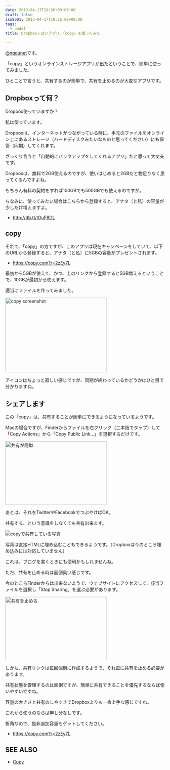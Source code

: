 ```yaml
---
date: 2013-04-17T19:26:00+09:00
draft: false
iso8601: 2013-04-17T19:26:00+09:00
tags:
  - undef
title: Dropboxっぽいアプリ、「copy」を使ってみた

---
```


<p><a href="https://twitter.com/nqounet">@nqounet</a>です。</p> <p>「copy」というオンラインストレージアプリが出たということで、簡単に使ってみました。</p> <p>ひとことで言うと、共有するのが簡単で、共有を止めるのが大変なアプリです。</p> <h2>Dropboxって何？</h2> <p>Dropbox使っていますか？</p> <p>私は使っています。</p> <p>Dropboxは、インターネットがつながっている時に、手元のファイルをオンライン上にあるストレージ（ハードディスクみたいなものと思ってください）にも保管（同期）してくれます。</p> <p>ざっくり言うと「自動的にバックアップをしてくれるアプリ」だと思って大丈夫です。</p> <p>Dropboxは、無料で2GB使えるのですが、使いはじめると2GBだと物足りなく思ってくるんですよね。</p> <p>もちろん有料の契約をすれば100GBでも500GBでも使えるのですが。</p> <p>ちなみに、使ってみたい場合はこちらから登録すると、アナタ（と私）の容量が少しだけ増えますよ。</p> <ul><li><a href="https://www.dropbox.com/referrals/NTE2NTc1NjM1OQ?src=global9">http://db.tt/IOuF8DL</a></li></ul><h2>copy</h2> <p>それで、「copy」の方ですが、このアプリは現在キャンペーンをしていて、以下のURLから登録すると、アナタ（と私）に5GBの容量がプレゼントされます。</p> <ul><li><a href="https://www.copy.com/home/?r=2zEy7L&amp;signup=1">https://copy.com?r=2zEy7L</a></li></ul><p>最初から5GBが使えて、かつ、上のリンクから登録すると5GB増えるということで、10GBが最初から使えます。</p> <p>適当にファイルを作ってみました。</p> <p><a href="http://www.flickr.com/photos/33967289@N07/8657783856/" title="copy screenshot by nqou.net, on Flickr"><img src="http://farm9.staticflickr.com/8106/8657783856_ccee7ea832_n.jpg" width="320" height="236" alt="copy screenshot"></a></p> <p>アイコンはちょっと寂しい感じですが、同期が終わっているかどうかはひと目で分かりますね。</p> <h2>シェアします</h2> <p>この「copy」は、共有することが簡単にできるようになっているようです。</p> <p>Macの場合ですが、Finderからファイルを右クリック（二本指でタップ）して「Copy Actions」から「Copy Public Link...」を選択するだけです。</p> <p><a href="http://www.flickr.com/photos/33967289@N07/8657815302/" title="共有が簡単 by nqou.net, on Flickr"><img src="http://farm9.staticflickr.com/8110/8657815302_b4e1570355_n.jpg" width="320" height="200" alt="共有が簡単"></a></p> <p>あとは、それをTwitterやFacebookでつぶやけばOK。</p> <p>共有する、という意識をしなくても共有出来ます。</p> <p><img src="https://copy.com/z2t8NfAGdbPX4J9p" alt="copyで共有している写真"></p> <p>写真は直接HTMLに埋め込むこともできるようです。（Dropboxは今のところ埋め込みには対応していません）</p> <p>これは、ブログを書くときにも便利かもしれませんね。</p> <p>ただ、共有を止める時は面倒臭い感じです。</p> <p>今のところFinderからは出来ないようで、ウェブサイトにアクセスして、該当ファイルを選択し「Stop Sharing」を選ぶ必要があります。</p> <p><a href="http://www.flickr.com/photos/33967289@N07/8657846454/" title="共有を止める by nqou.net, on Flickr"><img src="http://farm9.staticflickr.com/8105/8657846454_2f7772dc14_n.jpg" width="320" height="200" alt="共有を止める"></a></p> <p>しかも、共有リンクは毎回個別に作成するようで、それ毎に共有を止める必要があります。</p> <p>共有状態を管理するのは面倒ですが、簡単に共有できることを優先するならば使いやすいですね。</p> <p>容量の大きさと共有のしやすさでDropboxよりも一枚上手な感じですね。</p> <p>これから使うのならば申し分なしです。</p> <p>折角なので、是非追加容量もゲットしてください。</p> <ul><li><a href="https://www.copy.com/home/?r=2zEy7L&amp;signup=1">https://copy.com?r=2zEy7L</a></li></ul><h2>SEE ALSO</h2> <ul><li><a href="https://www.copy.com/home/">Copy</a></li></ul>    	